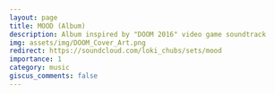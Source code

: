 ```yaml
---
layout: page
title: MOOD (Album)
description: Album inspired by "DOOM 2016" video game soundtrack
img: assets/img/DOOM_Cover_Art.png
redirect: https://soundcloud.com/loki_chubs/sets/mood
importance: 1
category: music
giscus_comments: false
---
```


